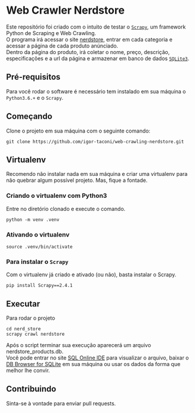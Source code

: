 # Web Crawler Nerdstore
Este repositório foi criado com o intuito de testar o [`Scrapy`](https://scrapy.org/), um framework Python de Scraping e Web Crawling.  
O programa irá acessar o site [nerdstore](https://nerdstore.com.br/), entrar em cada categoria e acessar a página de cada produto anúnciado.  
Dentro da página do produto, irá coletar o nome, preço, descrição, especificações e a url da página e armazenar em banco de dados [`SQLite3`](https://sqlite.org/index.html).

## Pré-requisitos
Para você rodar o software é necessário tem instalado em sua máquina o `Python3.6.+` e o `Scrapy`.  
## Começando
Clone o projeto em sua máquina com o seguinte comando:
```
git clone https://github.com/igor-taconi/web-crawling-nerdstore.git
```
## Virtualenv
Recomendo não instalar nada em sua máquina e criar uma virtualenv para não quebrar algum possível projeto. Mas, fique a fontade.
### Criando o virtualenv com Python3
Entre no diretório clonado e execute o comando.
```
python -m venv .venv
```
### Ativando o virtualenv
```
source .venv/bin/activate
```
### Para instalar o `Scrapy`
Com o virtualenv já criado e ativado (ou não), basta instalar o Scrapy.
 ```
pip install Scrapy==2.4.1
```
## Executar
Para rodar o projeto
```
cd nerd_store 
scrapy crawl nerdstore
```
Após o script terminar sua execução aparecerá um arquivo nerdstore_products.db.  
Você pode entrar no site [SQL Online IDE](https://sqliteonline.com/) para visualizar o arquivo, baixar o [DB Browser for SQLite](https://sqlitebrowser.org/dl/) em sua máquina ou usar os dados da forma que melhor lhe convir.
## Contribuindo
Sinta-se à vontade para enviar pull requests.

